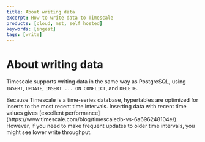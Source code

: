 ```yaml
---
title: About writing data
excerpt: How to write data to Timescale
products: [cloud, mst, self_hosted]
keywords: [ingest]
tags: [write]
---
```


# About writing data

Timescale supports writing data in the same way as PostgreSQL, using `INSERT`,
`UPDATE`, `INSERT ... ON CONFLICT`, and `DELETE`.

<Highlight type="note">
Because Timescale is a time-series database, hypertables are optimized for
inserts to the most recent time intervals. Inserting data with recent time
values gives
[excellent performance](https://www.timescale.com/blog/timescaledb-vs-6a696248104e/).
However, if you need to make frequent updates to older time intervals, you
might see lower write throughput.
</Highlight>

